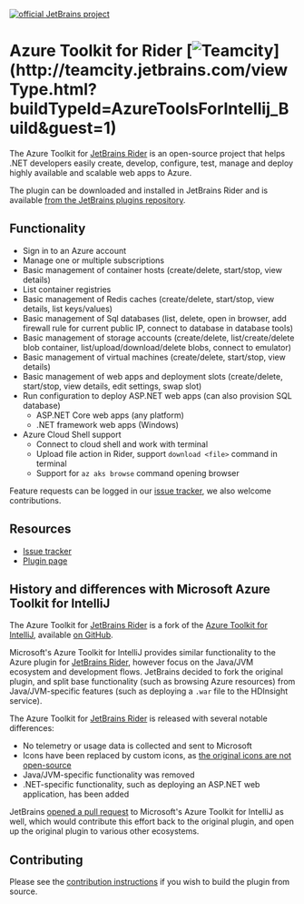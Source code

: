[![official JetBrains project](http://jb.gg/badges/official-flat-square.svg)](https://confluence.jetbrains.com/display/ALL/JetBrains+on+GitHub)

# Azure Toolkit for Rider [![Teamcity](http://teamcity.jetbrains.com/app/rest/builds/buildType:(id:AzureToolsForIntellij_Build)/statusIcon)](http://teamcity.jetbrains.com/viewType.html?buildTypeId=AzureToolsForIntellij_Build&guest=1)

The Azure Toolkit for [JetBrains Rider](https://www.jetbrains.com/rider) is an open-source project that helps .NET developers easily create, develop, configure, test, manage and deploy highly available and scalable web apps to Azure.

The plugin can be downloaded and installed in JetBrains Rider and is available [from the JetBrains plugins repository](https://plugins.jetbrains.com/plugin/11220-azure-toolkit-for-rider).

## Functionality

* Sign in to an Azure account
* Manage one or multiple subscriptions
* Basic management of container hosts (create/delete, start/stop, view details)
* List container registries
* Basic management of Redis caches (create/delete, start/stop, view details, list keys/values)
* Basic management of Sql databases (list, delete, open in browser, add firewall rule for current public IP, connect to database in database tools)
* Basic management of storage accounts (create/delete, list/create/delete blob container, list/upload/download/delete blobs, connect to emulator)
* Basic management of virtual machines (create/delete, start/stop, view details)
* Basic management of web apps and deployment slots (create/delete, start/stop, view details, edit settings, swap slot)
* Run configuration to deploy ASP.NET web apps (can also provision SQL database)
  * ASP.NET Core web apps (any platform)
  * .NET framework web apps (Windows)
* Azure Cloud Shell support
  * Connect to cloud shell and work with terminal
  * Upload file action in Rider, support `download <file>` command in terminal
  * Support for `az aks browse` command opening browser

Feature requests can be logged in our [issue tracker](https://github.com/JetBrains/azure-tools-for-intellij/issues), we also welcome contributions.

## Resources

* [Issue tracker](https://github.com/JetBrains/azure-tools-for-intellij/issues)
* [Plugin page](https://plugins.jetbrains.com/plugin/11220-azure-toolkit-for-rider)

## History and differences with Microsoft Azure Toolkit for IntelliJ

The Azure Toolkit for [JetBrains Rider](https://www.jetbrains.com/rider) is a fork of the [Azure Toolkit for IntelliJ](https://docs.microsoft.com/en-us/java/azure/intellij/azure-toolkit-for-intellij-installation), available [on GitHub](https://github.com/Microsoft/azure-tools-for-java).

Microsoft's Azure Toolkit for IntelliJ provides similar functionality to the Azure plugin for [JetBrains Rider](https://www.jetbrains.com/rider), however focus on the Java/JVM ecosystem and development flows. JetBrains decided to fork the original plugin, and split base functionality (such as browsing Azure resources) from Java/JVM-specific features (such as deploying a `.war` file to the HDInsight service).

The Azure Toolkit for [JetBrains Rider](https://www.jetbrains.com/rider) is released with several notable differences:

* No telemetry or usage data is collected and sent to Microsoft
* Icons have been replaced by custom icons, as [the original icons are not open-source](https://github.com/Microsoft/azure-tools-for-java/issues/1626)
* Java/JVM-specific functionality was removed
* .NET-specific functionality, such as deploying an ASP.NET web application, has been added

JetBrains [opened a pull request](https://github.com/Microsoft/azure-tools-for-java/pull/1725) to Microsoft's Azure Toolkit for IntelliJ as well, which would contribute this effort back to the original plugin, and open up the original plugin to various other ecosystems.

## Contributing

Please see the [contribution instructions](CONTRIBUTING.md) if you wish to build the plugin from source.
